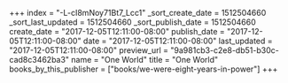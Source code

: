 +++
index = "-L-cI8mNoy71Bt7_Lcc1"
_sort_create_date = 1512504660
_sort_last_updated = 1512504660
_sort_publish_date = 1512504660
create_date = "2017-12-05T12:11:00-08:00"
publish_date = "2017-12-05T12:11:00-08:00"
date = "2017-12-05T12:11:00-08:00"
last_updated = "2017-12-05T12:11:00-08:00"
preview_url = "9a981cb3-c2e8-db51-b30c-cad8c3462ba3"
name = "One World"
title = "One World"
books_by_this_publisher = ["books/we-were-eight-years-in-power"]
+++
